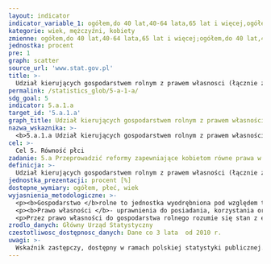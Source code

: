 ```yaml
---
layout: indicator
indicator_variable_1: ogółem,do 40 lat,40-64 lata,65 lat i więcej,ogółem_,do 40 lat_,40-64 lata_,65 lat i więcej_,ogółem__,do 40 lat__,40-64 lata__,65 lat i więcej__
kategorie: wiek, mężczyźni, kobiety
zmienne: ogółem,do 40 lat,40-64 lata,65 lat i więcej;ogółem,do 40 lat,40-64 lata,65 lat i więcej;ogółem,do 40 lat,40-64 lata,65 lat i więcej
jednostka: procent
pre: 1
graph: scatter
source_url: 'www.stat.gov.pl'
title: >-
  Udział kierujących gospodarstwem rolnym z prawem własnosci (łącznie ze współwłasnością małżeńską i rodzinną) w ogólnej liczbie kierujących gospodarstwem rolnym
permalink: /statistics_glob/5-a-1-a/
sdg_goal: 5
indicator: 5.a.1.a
target_id: '5.a.1.a'
graph_title: Udział kierujących gospodarstwem rolnym z prawem własności (łącznie ze współwłasnością małżeńską i rodzinną) w ogólnej liczbie kierujących gospodarstwem rolnym
nazwa_wskaznika: >-
  <b>5.a.1.a Udział kierujących gospodarstwem rolnym z prawem własności (łącznie ze współwłasnością małżeńską i rodzinną) w ogólnej liczbie kierujących gospodarstwem rolnym</b>
cel: >-
  Cel 5. Równość płci
zadanie: 5.a Przeprowadzić reformy zapewniające kobietom równe prawa w dostępie do zasobów ekonomicznych, prawa własności, sprawowania kontroli nad gruntami i innym mieniem, usług finansowych, dziedziczenia oraz zasobów naturalnych, zgodnie z prawem krajowym
definicja: >-
  Udział kierujących gospodarstwem rolnym z prawem własności (łącznie ze współwłasnością małżeńską i rodzinną) w ogólnej liczbie kierujących gospodarstwem rolnym.
jednostka_prezentacji: procent [%]
dostepne_wymiary: ogółem, płeć, wiek
wyjasnienia_metodologiczne: >-
  <p><b>Gospodarstwo </b>rolne to jednostka wyodrębniona pod względem technicznym i ekonomicznym, posiadająca odrębne kierownictwo (użytkownik lub zarządzający) i prowadząca działalność rolniczą.</p>
  <p><b>Prawo własności </b>- uprawnienia do posiadania, korzystania oraz rozporządzania rzeczami w granicach ustanowionych przepisami prawa i współżycia społecznego.</p>
  <p>Przez prawo własności do gospodarstwa rolnego rozumie się stan z ewidencji gruntów i budynków prowadzonej przez Główny Urząd Geodezji i Kartografii.</p>
zrodlo_danych: Główny Urząd Statystyczny
czestotliwosc_dostępnosc_danych: Dane co 3 lata  od 2010 r.
uwagi: >-
  Wskaźnik zastępczy, dostępny w ramach polskiej statystyki publicznej. Wskaźnikiem zasadniczym, przyjętym przez ONZ, monitorującym cel 5.a Agendy 2030, jest wskaźnik 5.a.1: (a) Odsetek ludności rolniczej z prawem własności lub zabezpieczeniem praw do gruntów rolnych według płci  (b) Udział kobiet wśród właścicieli lub posiadaczy praw do gruntów rolnych według rodzaju własności.
---
```


